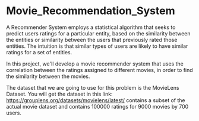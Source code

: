 # Movie_Recommendation_System

A Recommender System employs a statistical algorithm that seeks to predict users ratings for a particular entity, 
based on the similarity between the entities or similarity between the users that previously rated those entities. 
The intuition is that similar types of users are likely to have similar ratings for a set of entities.

In this project, we'll develop a movie recommender system that uses the correlation between the ratings assigned to 
different movies, in order to find the similarity between the movies.

The dataset that we are going to use for this problem is the MovieLens Dataset. You will get the dataset in this 
link: https://grouplens.org/datasets/movielens/latest/ contains a subset of the actual movie dataset and contains 100000 
ratings for 9000 movies by 700 users.

